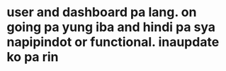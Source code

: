 # user and dashboard pa lang. on going pa yung iba and hindi pa sya napipindot or functional. inaupdate ko pa rin
